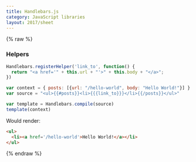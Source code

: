 ```yaml
---
title: Handlebars.js
category: JavaScript libraries
layout: 2017/sheet
---
```


{% raw %}

### Helpers

```js
Handlebars.registerHelper('link_to', function() {
  return "<a href='" + this.url + "'>" + this.body + "</a>";
})
```

```js
var context = { posts: [{url: "/hello-world", body: "Hello World!"}] }
var source = "<ul>{{#posts}}<li>{{{link_to}}}</li>{{/posts}}</ul>"
```

```js
var template = Handlebars.compile(source)
template(context)
```

Would render:

```html
<ul>
  <li><a href='/hello-world'>Hello World!</a></li>
</ul>
```

{% endraw %}

